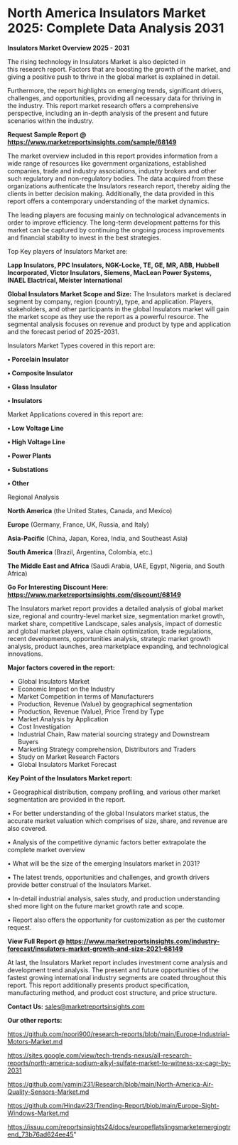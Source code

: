 # North America Insulators Market 2025: Complete Data Analysis 2031

<Strong> Insulators Market Overview 2025 - 2031</strong>

The rising technology in Insulators Market is also depicted in this research report. Factors that are boosting the growth of the market, and giving a positive push to thrive in the global market is explained in detail.

Furthermore, the report highlights on emerging trends, significant drivers, challenges, and opportunities, providing all necessary data for thriving in the industry. This report market research offers a comprehensive perspective, including an in-depth analysis of the present and future scenarios within the industry.

<strong>Request Sample Report @ <a href=https://www.marketreportsinsights.com/sample/68149>https://www.marketreportsinsights.com/sample/68149</a></strong>

The market overview included in this report provides information from a wide range of resources like government organizations, established companies, trade and industry associations, industry brokers and other such regulatory and non-regulatory bodies. The data acquired from these organizations authenticate the Insulators research report, thereby aiding the clients in better decision making. Additionally, the data provided in this report offers a contemporary understanding of the market dynamics.

The leading players are focusing mainly on technological advancements in order to improve efficiency. The long-term development patterns for this market can be captured by continuing the ongoing process improvements and financial stability to invest in the best strategies.

Top Key players of Insulators Market are:

<strong>Lapp Insulators, PPC Insulators, NGK-Locke, TE, GE, MR, ABB, Hubbell Incorporated, Victor Insulators, Siemens, MacLean Power Systems, INAEL Elactrical, Meister International</strong>

<strong><b>Global Insulators Market Scope and Size:</b></strong>
The Insulators market is declared segment by company, region (country), type, and application. Players, stakeholders, and other participants in the global Insulators market will gain the market scope as they use the report as a powerful resource. The segmental analysis focuses on revenue and product by type and application and the forecast period of 2025-2031.

Insulators Market Types covered in this report are:

<strong>• Porcelain Insulator

• Composite Insulator

• Glass Insulator

• Insulators</strong>

Market Applications covered in this report are:

<strong>• Low Voltage Line

• High Voltage Line

• Power Plants

• Substations

• Other</strong> 

Regional Analysis

<strong>North America</strong> (the United States, Canada, and Mexico)

<strong>Europe</strong> (Germany, France, UK, Russia, and Italy)

<strong>Asia-Pacific</strong> (China, Japan, Korea, India, and Southeast Asia)

<strong>South America</strong> (Brazil, Argentina, Colombia, etc.)

<strong>The Middle East and Africa</strong> (Saudi Arabia, UAE, Egypt, Nigeria, and South Africa)

<strong>Go For Interesting Discount Here: <a href=https://www.marketreportsinsights.com/discount/68149>https://www.marketreportsinsights.com/discount/68149</a></strong>

The Insulators market report provides a detailed analysis of global market size, regional and country-level market size, segmentation market growth, market share, competitive Landscape, sales analysis, impact of domestic and global market players, value chain optimization, trade regulations, recent developments, opportunities analysis, strategic market growth analysis, product launches, area marketplace expanding, and technological innovations.

<strong><b>Major factors covered in the report:</b></strong>
<ul>
  <li>Global Insulators Market </li>
  <li>Economic Impact on the Industry</li>
  <li>Market Competition in terms of Manufacturers</li>
  <li>Production, Revenue (Value) by geographical segmentation</li>
  <li>Production, Revenue (Value), Price Trend by Type</li>
  <li>Market Analysis by Application</li>
  <li>Cost Investigation</li>
  <li>Industrial Chain, Raw material sourcing strategy and Downstream Buyers</li>
  <li>Marketing Strategy comprehension, Distributors and Traders</li>
  <li>Study on Market Research Factors</li>
  <li>Global Insulators Market Forecast</li>
</ul>

<strong><b>Key Point of the Insulators Market report:</b></strong>

• Geographical distribution, company profiling, and various other market segmentation are provided in the report.

• For better understanding of the global Insulators market status, the accurate market valuation which comprises of size, share, and revenue are also covered.

• Analysis of the competitive dynamic factors better extrapolate the complete market overview

• What will be the size of the emerging Insulators market in 2031?

• The latest trends, opportunities and challenges, and growth drivers provide better construal of the Insulators Market.

• In-detail industrial analysis, sales study, and production understanding shed more light on the future market growth rate and scope.

• Report also offers the opportunity for customization as per the customer request.

<strong><b>View Full Report @ <a href=https://www.marketreportsinsights.com/industry-forecast/insulators-market-growth-and-size-2021-68149>https://www.marketreportsinsights.com/industry-forecast/insulators-market-growth-and-size-2021-68149</a></b></strong>


At last, the Insulators Market report includes investment come analysis and development trend analysis. The present and future opportunities of the fastest growing international industry segments are coated throughout this report. This report additionally presents product specification, manufacturing method, and product cost structure, and price structure.

<strong>Contact Us:</strong>
sales@marketreportsinsights.com

<strong>Our other reports:</strong>

<a href=https://github.com/noori900/research-reports/blob/main/Europe-Industrial-Motors-Market.md>https://github.com/noori900/research-reports/blob/main/Europe-Industrial-Motors-Market.md</a>

<a href=https://sites.google.com/view/tech-trends-nexus/all-research-reports/north-america-sodium-alkyl-sulfate-market-to-witness-xx-cagr-by-2031>https://sites.google.com/view/tech-trends-nexus/all-research-reports/north-america-sodium-alkyl-sulfate-market-to-witness-xx-cagr-by-2031</a>

<a href=https://github.com/yamini231/Research/blob/main/North-America-Air-Quality-Sensors-Market.md>https://github.com/yamini231/Research/blob/main/North-America-Air-Quality-Sensors-Market.md</a>

<a href=https://github.com/Hindavi23/Trending-Report/blob/main/Europe-Sight-Windows-Market.md>https://github.com/Hindavi23/Trending-Report/blob/main/Europe-Sight-Windows-Market.md</a>

<a href=https://issuu.com/reportsinsights24/docs/europeflatslingsmarketemergingtrend_73b76ad624ee45>https://issuu.com/reportsinsights24/docs/europeflatslingsmarketemergingtrend_73b76ad624ee45</a>"
